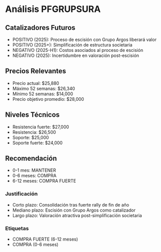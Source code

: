 # Análisis PFGRUPSURA

## Catalizadores Futuros
- POSITIVO (2025): Proceso de escisión con Grupo Argos liberará valor
- POSITIVO (2025+): Simplificación de estructura societaria
- NEGATIVO (2025-H1): Costos asociados al proceso de escisión
- NEGATIVO (2025): Incertidumbre en valoración post-escisión

## Precios Relevantes
- Precio actual: $25,880
- Máximo 52 semanas: $26,340
- Mínimo 52 semanas: $14,000
- Precio objetivo promedio: $28,000

## Niveles Técnicos
- Resistencia fuerte: $27,000
- Resistencia: $26,500
- Soporte: $25,000
- Soporte fuerte: $24,000

## Recomendación
- 0-1 mes: MANTENER
- 0-6 meses: COMPRA
- 6-12 meses: COMPRA FUERTE

### Justificación
- Corto plazo: Consolidación tras fuerte rally de fin de año
- Mediano plazo: Escisión con Grupo Argos como catalizador
- Largo plazo: Valoración atractiva post-simplificación societaria

### Etiquetas
- COMPRA FUERTE (6-12 meses)
- COMPRA (0-6 meses)
